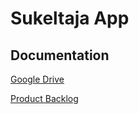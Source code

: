 # Sukeltaja App

## Documentation

[Google Drive](https://drive.google.com/drive/folders/1uOuPRkYjwMznLqBzBnsY3kqNimeE84Uz)

[Product Backlog](https://docs.google.com/spreadsheets/d/1u03KFYHHtcJAUbRn-JUiW5gUus9soZLCMObtdGLhcyA/)